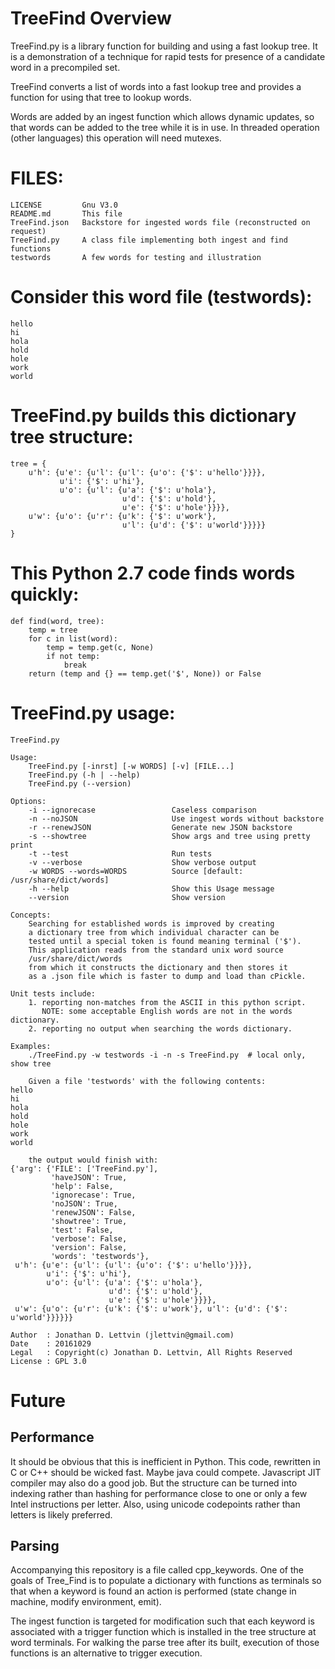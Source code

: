 # TreeFind OverviewTreeFind.py is a library function for building and using a fast lookup tree.It is a demonstration of a technique for rapid tests for presence ofa candidate word in a precompiled set.TreeFind converts a list of words into a fast lookup treeand provides a function for using that tree to lookup words.Words are added by an ingest function which allows dynamic updates,so that words can be added to the tree while it is in use.In threaded operation (other languages) this operation will need mutexes.# FILES:```LICENSE         Gnu V3.0README.md       This fileTreeFind.json   Backstore for ingested words file (reconstructed on request)TreeFind.py     A class file implementing both ingest and find functionstestwords       A few words for testing and illustration```# Consider this word file (testwords):```hellohiholaholdholeworkworld```# TreeFind.py builds this dictionary tree structure:```tree = {    u'h': {u'e': {u'l': {u'l': {u'o': {'$': u'hello'}}}},           u'i': {'$': u'hi'},           u'o': {u'l': {u'a': {'$': u'hola'},                         u'd': {'$': u'hold'},                         u'e': {'$': u'hole'}}}},    u'w': {u'o': {u'r': {u'k': {'$': u'work'},                         u'l': {u'd': {'$': u'world'}}}}}}```# This Python 2.7 code finds words quickly:```def find(word, tree):    temp = tree    for c in list(word):        temp = temp.get(c, None)        if not temp:            break    return (temp and {} == temp.get('$', None)) or False```# TreeFind.py usage:```TreeFind.pyUsage:    TreeFind.py [-inrst] [-w WORDS] [-v] [FILE...]    TreeFind.py (-h | --help)    TreeFind.py (--version)Options:    -i --ignorecase                 Caseless comparison    -n --noJSON                     Use ingest words without backstore    -r --renewJSON                  Generate new JSON backstore    -s --showtree                   Show args and tree using pretty print    -t --test                       Run tests    -v --verbose                    Show verbose output    -w WORDS --words=WORDS          Source [default: /usr/share/dict/words]    -h --help                       Show this Usage message    --version                       Show versionConcepts:    Searching for established words is improved by creating    a dictionary tree from which individual character can be    tested until a special token is found meaning terminal ('$').    This application reads from the standard unix word source    /usr/share/dict/words    from which it constructs the dictionary and then stores it    as a .json file which is faster to dump and load than cPickle.Unit tests include:    1. reporting non-matches from the ASCII in this python script.       NOTE: some acceptable English words are not in the words dictionary.    2. reporting no output when searching the words dictionary.Examples:    ./TreeFind.py -w testwords -i -n -s TreeFind.py  # local only, show tree    Given a file 'testwords' with the following contents:hellohiholaholdholeworkworld    the output would finish with:{'arg': {'FILE': ['TreeFind.py'],         'haveJSON': True,         'help': False,         'ignorecase': True,         'noJSON': True,         'renewJSON': False,         'showtree': True,         'test': False,         'verbose': False,         'version': False,         'words': 'testwords'}, u'h': {u'e': {u'l': {u'l': {u'o': {'$': u'hello'}}}},        u'i': {'$': u'hi'},        u'o': {u'l': {u'a': {'$': u'hola'},                      u'd': {'$': u'hold'},                      u'e': {'$': u'hole'}}}}, u'w': {u'o': {u'r': {u'k': {'$': u'work'}, u'l': {u'd': {'$': u'world'}}}}}}Author  : Jonathan D. Lettvin (jlettvin@gmail.com)Date    : 20161029 Legal   : Copyright(c) Jonathan D. Lettvin, All Rights ReservedLicense : GPL 3.0```# FuturePerformance-----------It should be obvious that this is inefficient in Python.This code, rewritten in C or C++ should be wicked fast.Maybe java could compete.Javascript JIT compiler may also do a good job.But the structure can be turned into indexing rather than hashingfor performance close to one or only a few Intel instructions per letter.Also, using unicode codepoints rather than letters is likely preferred.Parsing-------Accompanying this repository is a file called cpp_keywords.One of the goals of Tree_Find is to populate a dictionary withfunctions as terminals so that when a keyword is foundan action is performed (state change in machine, modify environment, emit).The ingest function is targeted for modification such thateach keyword is associated with a trigger functionwhich is installed in the tree structure at word terminals.For walking the parse tree after its built,execution of those functions is an alternative to trigger execution.